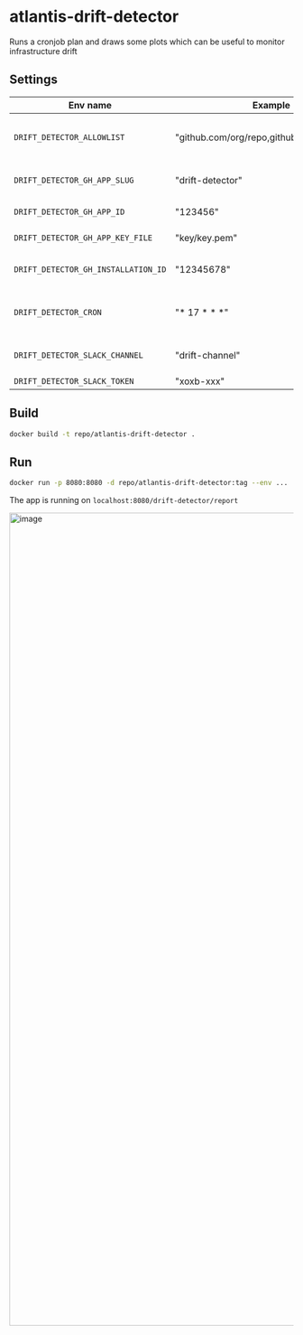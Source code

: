 # atlantis-drift-detector
Runs a cronjob plan and draws some plots which can be useful to monitor infrastructure drift

## Settings
| Env name                               | Example                                                | Description                                  |
| -------------------------------------- | ------------------------------------------------------ | -------------------------------------------- |
| `DRIFT_DETECTOR_ALLOWLIST`             | "github.com/org/repo,github.com/org/repo2"             | List of your repositories separated by comma |
| `DRIFT_DETECTOR_GH_APP_SLUG`           | "drift-detector"                                       | Name of your Github App                      |
| `DRIFT_DETECTOR_GH_APP_ID`             | "123456"                                               | Github App ID                                |
| `DRIFT_DETECTOR_GH_APP_KEY_FILE`       | "key/key.pem"                                          | Path to the key file                         |
| `DRIFT_DETECTOR_GH_INSTALLATION_ID`    | "12345678"                                             | Github App Installation ID                   |
| `DRIFT_DETECTOR_CRON`                  | "* 17 * * *"                                           | Cron expression to run drift detection       |
| `DRIFT_DETECTOR_SLACK_CHANNEL`         | "drift-channel"                                        | Slack channel name                           |
| `DRIFT_DETECTOR_SLACK_TOKEN`           | "xoxb-xxx"                                             | Slack token                                  |

## Build
```bash
docker build -t repo/atlantis-drift-detector .
```

## Run
```bash
docker run -p 8080:8080 -d repo/atlantis-drift-detector:tag --env ...
```

The app is running on `localhost:8080/drift-detector/report`

<img width="1440" alt="image" src="https://github.com/ovceev/atlantis-drift-detector/assets/54960661/00ce428e-693a-4e01-87a9-eb49fa3d0cbf">
